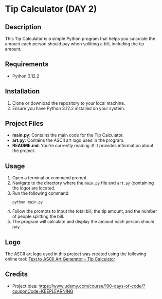 # Tip Calculator (DAY 2)

## Description
This Tip Calculator is a simple Python program that helps you calculate the amount each person should pay when splitting a bill, including the tip amount. 

## Requirements
- Python 3.12.2

## Installation
1. Clone or download the repository to your local machine.
2. Ensure you have Python 3.12.2 installed on your system.

## Project Files

- **main.py**: Contains the main code for the Tip Calculator.
- **art.py**: Contains the ASCII art logo used in the program.
- **README.md**: You're currently reading it! It provides information about the project.

## Usage
1. Open a terminal or command prompt.
2. Navigate to the directory where the `main.py` file and `art.py` (containing the logo) are located.
3. Run the following command:
    ```
    python main.py
    ```
4. Follow the prompts to input the total bill, the tip amount, and the number of people splitting the bill.
5. The program will calculate and display the amount each person should pay.

## Logo
The ASCII art logo used in this project was created using the following online tool:
[Text to ASCII Art Generator - Tip Calculator](https://patorjk.com/software/taag/#p=testall&f=Graffiti&t=Tip%20Calculator)

## Credits
- Project idea: https://www.udemy.com/course/100-days-of-code/?couponCode=KEEPLEARNING
